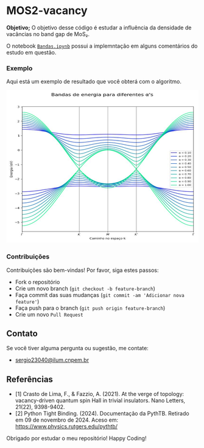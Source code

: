 # MOS2-vacancy

**Objetivo;**
O objetivo desse código é estudar a influência da densidade de vacâncias no band gap de MoS₂. 


 O notebook [`Bandas.ipynb`](Bandas.ipynb) possui a implemntação em alguns comentários do estudo em questão.
  

### Exemplo
Aqui está um exemplo de resultado que você obterá com o algoritmo.


<img src="bandas.jpg" alt="Bandas" width="600" height="400"/>

### Contribuições
Contribuições são bem-vindas! Por favor, siga estes passos:

- Fork o repositório
- Crie um novo branch (`git checkout -b feature-branch`)
- Faça commit das suas mudanças (`git commit -am 'Adicionar nova feature'`)
- Faça push para o branch (`git push origin feature-branch`)
- Crie um novo `Pull Request`

## Contato
Se você tiver alguma pergunta ou sugestão, me contate:
- sergio23040@ilum.cnpem.br

## Referências
- [1] Crasto de Lima, F., & Fazzio, A. (2021). At the verge of topology: vacancy-driven quantum spin Hall in trivial insulators. Nano Letters, 21(22), 9398-9402.
- [2] Python Tight Binding. (2024). Documentação da PythTB. Retirado em 09 de novembro de 2024. Aceso em: https://www.physics.rutgers.edu/pythtb/
  
Obrigado por estudar o meu repositório! Happy Coding!
